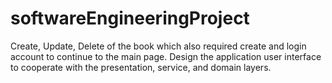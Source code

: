 # softwareEngineeringProject
Create, Update, Delete of the book which also required create and login account to continue to the main page. Design the application user interface to cooperate with the presentation, service, and domain layers.
